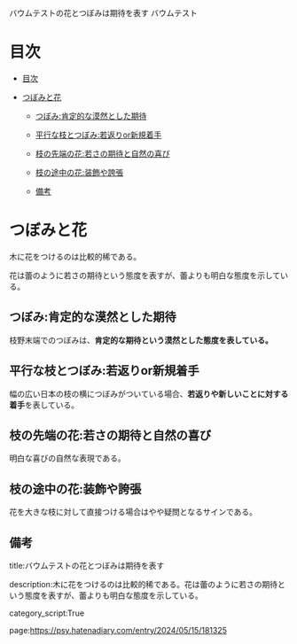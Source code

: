 バウムテストの花とつぼみは期待を表す
バウムテスト






# 目次



- [目次](#目次)

- [つぼみと花](#つぼみと花)

  - [つぼみ:肯定的な漠然とした期待](#つぼみ肯定的な漠然とした期待)

  - [平行な枝とつぼみ:若返りor新規着手](#平行な枝とつぼみ若返りor新規着手)

  - [枝の先端の花:若さの期待と自然の喜び](#枝の先端の花若さの期待と自然の喜び)

  - [枝の途中の花:装飾や誇張](#枝の途中の花装飾や誇張)

  - [備考](#備考)





# つぼみと花



木に花をつけるのは比較的稀である。



花は蕾のように若さの期待という態度を表すが、蕾よりも明白な態度を示している。



## つぼみ:肯定的な漠然とした期待



枝野末端でのつぼみは、**肯定的な期待という漠然とした態度を表している。**





## 平行な枝とつぼみ:若返りor新規着手



幅の広い日本の枝の横につぼみがついている場合、**若返りや新しいことに対する着手**を表している。





## 枝の先端の花:若さの期待と自然の喜び



明白な喜びの自然な表現である。







## 枝の途中の花:装飾や誇張



花を大きな枝に対して直接つける場合はやや疑問となるサインである。





## 備考



title:バウムテストの花とつぼみは期待を表す



description:木に花をつけるのは比較的稀である。花は蕾のように若さの期待という態度を表すが、蕾よりも明白な態度を示している。



category_script:True

page:https://psy.hatenadiary.com/entry/2024/05/15/181325
